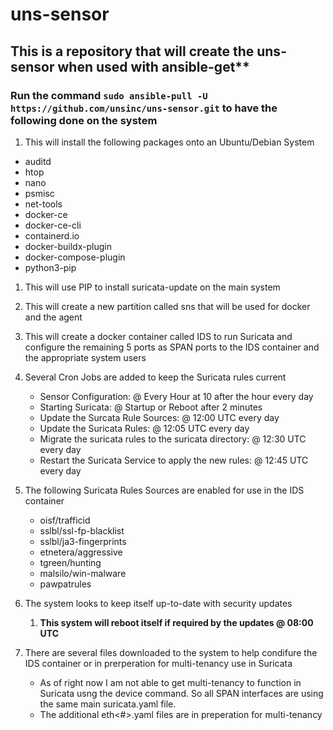 # uns-sensor
 
## This is a repository that will create the uns-sensor when used with ansible-get**

### Run the command ```sudo ansible-pull -U https://github.com/unsinc/uns-sensor.git``` to have the following done on the system

1.  This will install the following packages onto an Ubuntu/Debian System
  - auditd
  - htop
  - nano
  - psmisc
  - net-tools
  - docker-ce
  - docker-ce-cli
  - containerd.io
  - docker-buildx-plugin
  - docker-compose-plugin
  - python3-pip

1.  This will use PIP to install suricata-update on the main system
1.  This will create a new partition called sns that will be used for docker and the agent
1.  This will create a docker container called IDS to run Suricata and configure the remaining 5 ports as SPAN ports to the IDS container and the appropriate system users
1.  Several Cron Jobs are added to keep the Suricata rules current
	-  Sensor Configuration: @ Every Hour at 10 after the hour every day
	-  Starting Suricata: @ Startup or Reboot after 2 minutes
	-  Update the Surcata Rule Sources: @ 12:00 UTC every day   
	-  Update the Suricata Rules: @ 12:05 UTC every day
	-  Migrate the suricata rules to the suricata directory: @ 12:30 UTC every day
	-  Restart the Suricata Service to apply the new rules: @ 12:45 UTC every day

1.  The following Suricata Rules Sources are enabled for use in the IDS container
	- oisf/trafficid
    - sslbl/ssl-fp-blacklist
    - sslbl/ja3-fingerprints
    - etnetera/aggressive
    - tgreen/hunting
    - malsilo/win-malware
	- pawpatrules    

1.  The system looks to keep itself up-to-date with security updates
	1.  **This system will reboot itself if required by the updates @ 08:00 UTC**
1.  There are several files downloaded to the system to help condifure the IDS container or in prerperation for multi-tenancy use in Suricata
	- As of right now I am not able to get multi-tenancy to function in Suricata usng the device command.  So all SPAN interfaces are using the same main suricata.yaml file. 
	- The additional eth<#>.yaml files are in preperation for multi-tenancy
